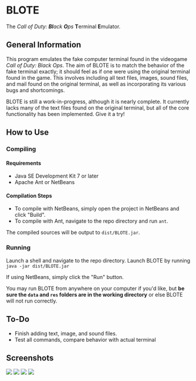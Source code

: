 # BLOTE
The _Call of Duty: **Bl**ack **O**ps_ **T**erminal **E**mulator.

## General Information
This program emulates the fake computer terminal found in the videogame _Call of Duty: Black Ops_. The aim of BLOTE is to match the behavior of the fake terminal exactly; it should feel as if one were using the original terminal found in the game. This involves including all text files, images, sound files, and mail found on the original terminal, as well as incorporating its various bugs and shortcomings.

BLOTE is still a work-in-progress, although it is nearly complete. It currently lacks many of the text files found on the original terminal, but all of the core functionality has been implemented. Give it a try!

## How to Use
### Compiling
#### Requirements
* Java SE Development Kit 7 or later
* Apache Ant or NetBeans

#### Compilation Steps
* To compile with NetBeans, simply open the project in NetBeans and click "Build".
* To compile with Ant, navigate to the repo directory and run `ant`.

The compiled sources will be output to `dist/BLOTE.jar`.

### Running
Launch a shell and navigate to the repo directory. Launch BLOTE by running  
`java -jar dist/BLOTE.jar`

If using NetBeans, simply click the "Run" button.

You may run BLOTE from anywhere on your computer if you'd like, but **be sure the `data` and `res` folders are in the working directory** or else BLOTE will not run correctly.

## To-Do
* Finish adding text, image, and sound files.
* Test all commands, compare behavior with actual terminal

## Screenshots
![](http://i.imgur.com/YOKDznn.png)
![](http://i.imgur.com/jIVKU1W.png)
![](http://i.imgur.com/R47uxjM.png)
![](http://i.imgur.com/S5ku5bh.png)

